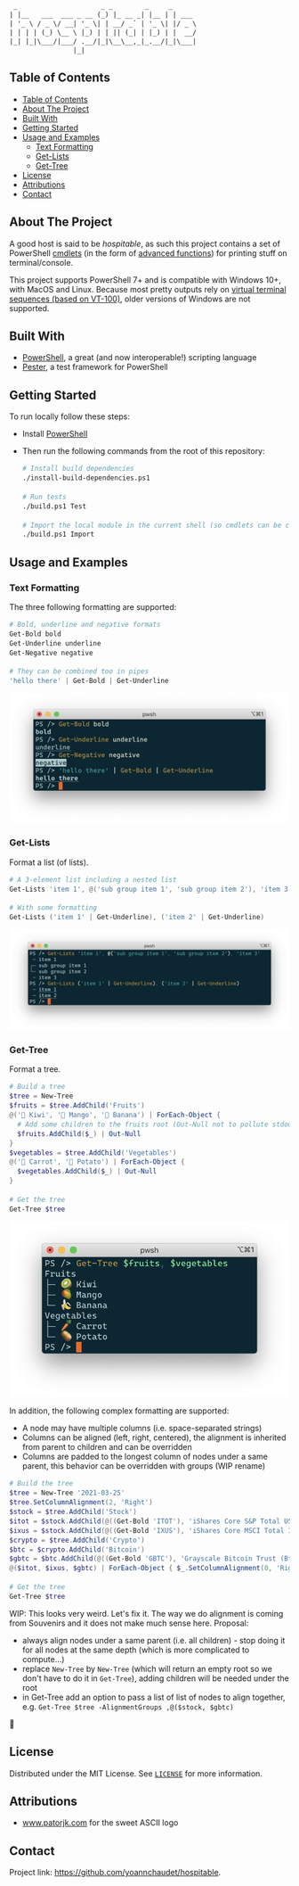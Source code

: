 <!-- PROJECT LOGO
     https://www.patorjk.com/software/taag/#p=display&f=Standard&t=hospitable
-->
<!-- markdownlint-disable MD040 -->
<!-- markdownlint-disable MD041 -->
```
 _                     _ _        _     _
| |__   ___  ___ _ __ (_) |_ __ _| |__ | | ___
| '_ \ / _ \/ __| '_ \| | __/ _` | '_ \| |/ _ \
| | | | (_) \__ \ |_) | | || (_| | |_) | |  __/
|_| |_|\___/|___/ .__/|_|\__\__,_|_.__/|_|\___|
                |_|
```

## Table of Contents

- [Table of Contents](#table-of-contents)
- [About The Project](#about-the-project)
- [Built With](#built-with)
- [Getting Started](#getting-started)
- [Usage and Examples](#usage-and-examples)
  - [Text Formatting](#text-formatting)
  - [Get-Lists](#get-lists)
  - [Get-Tree](#get-tree)
- [License](#license)
- [Attributions](#attributions)
- [Contact](#contact)

## About The Project

A good host is said to be *hospitable*, as such this project contains a set of PowerShell [cmdlets][cmdlets] (in the form of [advanced functions][advanced-functions]) for printing stuff on terminal/console.

This project supports PowerShell 7+ and is compatible with Windows 10+, with MacOS and Linux. Because most pretty outputs rely on [virtual terminal sequences (based on VT-100)][vt-100], older versions of Windows are not supported.

## Built With

- [PowerShell][powershell], a great (and now interoperable!) scripting language
- [Pester][pester], a test framework for PowerShell

## Getting Started

To run locally follow these steps:

- Install [PowerShell][powershell]

- Then run the following commands from the root of this repository:

   ```sh
   # Install build dependencies
   ./install-build-dependencies.ps1

   # Run tests
   ./build.ps1 Test

   # Import the local module in the current shell (so cmdlets can be called)
   ./build.ps1 Import
   ```

## Usage and Examples

### Text Formatting

The three following formatting are supported:

```powershell
# Bold, underline and negative formats
Get-Bold bold
Get-Underline underline
Get-Negative negative

# They can be combined too in pipes
'hello there' | Get-Bold | Get-Underline
```

![text formatting example](./images/text-formatting.png)

### Get-Lists

Format a list (of lists).

```powershell
# A 3-element list including a nested list
Get-Lists 'item 1', @('sub group item 1', 'sub group item 2'), 'item 3'

# With some formatting
Get-Lists ('item 1' | Get-Underline), ('item 2' | Get-Underline)
```

![Get-Lists example](./images/get-lists.png)

### Get-Tree

Format a tree.

```powershell
# Build a tree
$tree = New-Tree
$fruits = $tree.AddChild('Fruits')
@('🥝 Kiwi', '🥭 Mango', '🍌 Banana') | ForEach-Object {
  # Add some children to the fruits root (Out-Null not to pollute stdout where each node would be printed when returned)
  $fruits.AddChild($_) | Out-Null
}
$vegetables = $tree.AddChild('Vegetables')
@('🥕 Carrot', '🥔 Potato') | ForEach-Object {
  $vegetables.AddChild($_) | Out-Null
}

# Get the tree
Get-Tree $tree
```

![Get-Tree multi-root with one-column nodes](./images/get-tree1.png)

In addition, the following complex formatting are supported:

- A node may have multiple columns (i.e. space-separated strings)
- Columns can be aligned (left, right, centered), the alignment is inherited from parent to children and can be overridden
- Columns are padded to the longest column of nodes under a same parent, this behavior can be overridden with groups (WIP rename)

```powershell
# Build the tree
$tree = New-Tree '2021-03-25'
$tree.SetColumnAlignment(2, 'Right')
$stock = $tree.AddChild('Stock')
$itot = $stock.AddChild(@((Get-Bold 'ITOT'), 'iShares Core S&P Total US Stock Market ETF', (Get-Negative '$89.93')))
$ixus = $stock.AddChild(@((Get-Bold 'IXUS'), 'iShares Core MSCI Total International Stock ETF', (Get-Negative '$69.50')))
$crypto = $tree.AddChild('Crypto')
$btc = $crypto.AddChild('Bitcoin')
$gbtc = $btc.AddChild(@((Get-Bold 'GBTC'), 'Grayscale Bitcoin Trust (Btc)', (Get-Negative '$44.54')))
@($itot, $ixus, $gbtc) | ForEach-Object { $_.SetColumnAlignment(0, 'Right') }

# Get the tree
Get-Tree $tree
```

WIP: This looks very weird. Let's fix it. The way we do alignment is coming from Souvenirs and it does not make much sense here. Proposal:

- always align nodes under a same parent (i.e. all children) - stop doing it for all nodes at the same depth (which is more complicated to compute...)
- replace `New-Tree` by `New-Tree` (which will return an empty root so we don't have to do it in `Get-Tree`), adding children will be needed under the root
- in Get-Tree add an option to pass a list of list of nodes to align together, e.g. `Get-Tree $tree -AlignmentGroups ,@($stock, $gbtc)`

🎉

## License

Distributed under the MIT License. See [`LICENSE`](./LICENSE) for more information.

## Attributions

- www.patorjk.com for the sweet ASCII logo

<!-- CONTACT -->
## Contact

Project link: https://github.com/yoannchaudet/hospitable.

<!-- ACKNOWLEDGEMENTS
## Acknowledgements

* []()
* []()
* []()
-->

<!-- MARKDOWN LINKS & IMAGES -->
<!-- https://www.markdownguide.org/basic-syntax/#reference-style-links -->
[advanced-functions]:https://docs.microsoft.com/en-us/powershell/module/microsoft.powershell.core/about/about_functions_advanced?view=powershell-7.1
[cmdlets]:https://docs.microsoft.com/en-us/powershell/scripting/developer/cmdlet/cmdlet-overview?view=powershell-7.1
[pester]: https://pester.dev/
[powershell]: https://github.com/PowerShell/PowerShell
[vt-100]: https://docs.microsoft.com/en-us/windows/console/console-virtual-terminal-sequences
